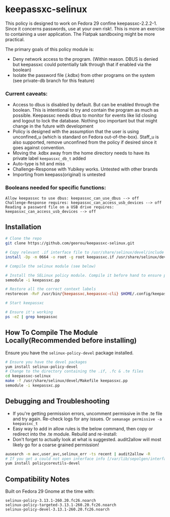# keepassxc-selinux

This policy is designed to work on Fedora 29 confine keepassxc-2.2.2-1. Since it concerns passwords, use at your own risk!. This is more an exercise to containing a user application. The Flatpak sandboxing might be more practical.

The primary goals of this policy module is:
* Deny network access to the program. (Within reason. DBUS is denied but keepassxc could potentially talk through that if enabled via the boolean)
* Isolate the password file (.kdbx) from other programs on the system (see private-db branch for this feature)


### Current caveats:

* Access to dbus is disabled by default. But can be enabled through the boolean. This is intentional to try and contain the program as much as possible. Keepassxc needs dbus to monitor for events like lid closing and logout to lock the database. Nothing too important but that might change in the future with development
* Policy is designed with the assumption that the user is using unconfined_u (which is standard on Fedora out-of-the-box). Staff_u is also supported, remove unconfined from the policy if desired since it goes against convention.
* Moving the .kdbx away from the home directory needs to have its private label `keepassxc_db_t` added
* Auto-type is hit and miss
* Challenge-Response with Yubikey works. Untested with other brands
* Importing from keepass(original) is untested


### Booleans needed for specific functions:
```
Allow keepassxc to use dbus: keepassxc_can_use_dbus --> off
Challenge-Response requires: keepassxc_can_access_usb_devices --> off
Reading a password file on a USB drive requires: keepassxc_can_access_usb_devices --> off
```

## Installation
```sh
# Clone the repo
git clone https://github.com/georou/keepassxc-selinux.git

# Copy relevant .if interface file to /usr/share/selinux/devel/include to expose them when building and for future modules
install -Dp -m 0664 -o root -g root keepassxc.if /usr/share/selinux/devel/include/myapplications/keepassxc.if

# Compile the selinux module (see below)

# Install the SELinux policy module. Compile it before hand to ensure proper compatibility (see below)
semodule -i keepassxc.pp

# Restore all the correct context labels
restorecon -RvF /usr/bin/{keepassxc,keepassxc-cli} $HOME/.config/keepassxc

# Start keepassxc

# Ensure it's working
ps -eZ | grep keepassxc
```

## How To Compile The Module Locally(Recommended before installing)
Ensure you have the `selinux-policy-devel` package installed.
```sh
# Ensure you have the devel packages
yum install selinux-policy-devel
# Change to the directory containing the .if, .fc & .te files
cd keepassxc-selinux
make -f /usr/share/selinux/devel/Makefile keepassxc.pp
semodule -i keepassxc.pp
```

## Debugging and Troubleshooting

* If you're getting permission errors, uncomment permissive in the .te file and try again. Re-check logs for any issues. Or `semanage permissive -a keepassxc_t`
* Easy way to add in allow rules is the below command, then copy or redirect into the .te module. Rebuild and re-install:
* Don't forget to actually look at what is suggested. audit2allow will most likely go for a coarse grained permission!

```sh
ausearch -m avc,user_avc,selinux_err -ts recent | audit2allow -R
# If you get a could not open interface info [/var/lib/sepolgen/interface_info] error, install:
yum install policycoreutils-devel
```

## Compatibility Notes
Built on Fedora 29 Gnome at the time with:
```
selinux-policy-3.13.1-260.20.fc26.noarch
selinux-policy-targeted-3.13.1-260.20.fc26.noarch
selinux-policy-devel-3.13.1-260.20.fc26.noarch
```

